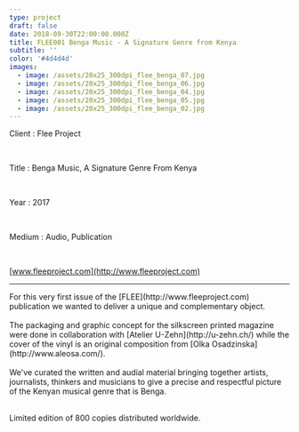 ```yaml
---
type: project
draft: false
date: 2018-09-30T22:00:00.000Z
title: FLEE001 Benga Music - A Signature Genre from Kenya
subtitle: ''
color: '#4d4d4d'
images:
  - image: /assets/20x25_300dpi_flee_benga_07.jpg
  - image: /assets/20x25_300dpi_flee_benga_06.jpg
  - image: /assets/20x25_300dpi_flee_benga_04.jpg
  - image: /assets/20x25_300dpi_flee_benga_05.jpg
  - image: /assets/20x25_300dpi_flee_benga_02.jpg
---
```

Client : Flee Project

<br/>

Title : Benga Music, A Signature Genre From Kenya

<br/>

Year : 2017

</br>

Medium : Audio, Publication

<br/>

[www.fleeproject.com](http://www.fleeproject.com)

- - -

<div style="text-align: left">For this very first issue of the [FLEE](http://www.fleeproject.com) publication we wanted to deliver a unique and complementary object.</div>

</br>

<div style="text-align: left">The packaging and graphic concept for the silkscreen printed magazine were done in collaboration with [Atelier U-Zehn](http://u-zehn.ch/) while the cover of the vinyl is an original composition from [Olka Osadzinska](http://www.aleosa.com/).</div>

</br>

<div style="text-align: left">We've curated the written and audial material bringing together artists, journalists, thinkers and musicians to give a precise and respectful picture of the Kenyan musical genre that is Benga.</div>

</br>

Limited edition of 800 copies distributed worldwide.
